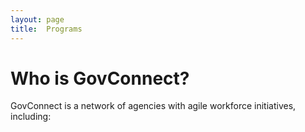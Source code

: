 ```yaml
---
layout: page
title:  Programs
---
```

# Who is GovConnect?

GovConnect is a network of agencies with agile workforce initiatives, including:
